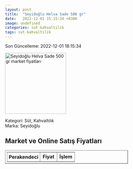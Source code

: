 ```yaml
---
layout: post
title:  "Seyidoğlu Helva Sade 500 gr"
date:   2022-12-01 15:15:34 +0300
image: undefined
categories: sut-kahvaltilik
tags: sut-kahvaltilik
---
```


Son Güncelleme: 2022-12-01 18:15:34

<img src="undefined" width="200" alt="Seyidoğlu Helva Sade 500 gr market fiyatları" />

Kategori: Süt, Kahvaltılık
<br />
Marka: Seyidoğlu

<h2>Market ve Online Satış Fiyatları</h2>

<table border="1" style="padding: 5px;width:80%;">
  <tr>
    <td style="padding: 5px;"><strong>Perakendeci</strong></td>
    <td><strong>Fiyat</strong></td>
    <td><strong>İşlem</strong></td>
  </tr>
  
</table>
